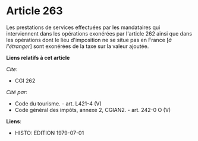 # Article 263

Les prestations de services effectuées par les mandataires qui interviennent dans les opérations exonérées par l'article 262
ainsi que dans les opérations dont le lieu d'imposition ne se situe pas en France [*à l'étranger*] sont exonérées de la taxe
sur la valeur ajoutée.

**Liens relatifs à cet article**

_Cite_:

  - CGI 262

_Cité par_:

  - Code du tourisme. - art. L421-4 (V)
  - Code général des impôts, annexe 2, CGIAN2. - art. 242-0 O (V)

**Liens**:

  - HISTO: EDITION 1979-07-01
